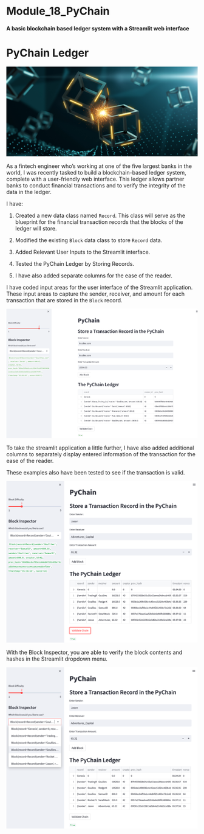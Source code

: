 # Module_18_PyChain
####  A basic blockchain based ledger system with a Streamlit web interface

# PyChain Ledger

![Screenshots_original](./Screenshots/application-image.png)


As a fintech engineer who’s working at one of the five largest banks in the world, I was recently tasked to build a blockchain-based ledger system, complete with a user-friendly web interface. This ledger allows partner banks to conduct financial transactions and to verify the integrity of the data in the ledger.

I have:
1. Created a new data class named `Record`. This class will serve as the blueprint for the financial transaction records that the blocks of the ledger will store.

2. Modified the existing `Block` data class to store `Record` data.

3. Added Relevant User Inputs to the Streamlit interface.

4. Tested the PyChain Ledger by Storing Records.

5. I have also added separate columns for the ease of the reader.


I have coded input areas for the user interface of the Streamlit application. These input areas to capture the sender, receiver, and amount for each transaction that are stored in the `Block` record.


![Screenshots_1](./Screenshots/Screenshot_1.png)


To take the streamlit application a little further, I have also added additional columns to separately display entered information of the transaction for the ease of the reader.

These examples also have been tested to see if the transaction is valid.

![Screenshots_2](./Screenshots/Screenshot_2.png)

With the Block Inspector, you are able to verify the block contents and hashes in the Streamlit dropdown menu.

![Screenshots_3](./Screenshots/Screenshot_3.png)
